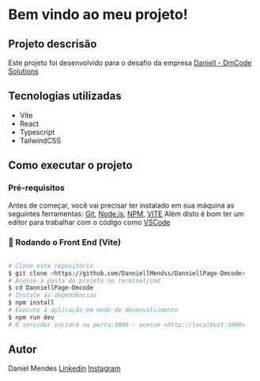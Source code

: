 # Bem vindo ao meu projeto!

## Projeto descrisão

Este projeto foi desenvolvido para o desafio da empresa [Daniell - DmCode Solutions ](https://www.linkedin.com/company/daniell-dmcode-solutions/)

## Tecnologias utilizadas

- Vite
- React
- Typescript
- TailwindCSS

## Como executar o projeto

### Pré-requisitos

Antes de começar, você vai precisar ter instalado em sua máquina as seguintes ferramentas:
[Git](https://git-scm.com), [Node.js](https://nodejs.org/en/), [NPM](https://www.npmjs.com/), [VITE](https://vitejs.dev/)
Além disto é bom ter um editor para trabalhar com o código como [VSCode](https://code.visualstudio.com/)

### 🎲 Rodando o Front End (Vite)

```bash

# Clone este repositório
$ git clone <https://github.com/DanniellMendss/DanniellPage-Dmcode>
# Acesse a pasta do projeto no terminal/cmd
$ cd DanniellPage-Dmcode
# Instale as dependências
$ npm install
# Execute a aplicação em modo de desenvolvimento
$ npm run dev
# O servidor inciará na porta:3000 - acesse <http://localhost:3000>
```

## Autor

Daniel Mendes
[Linkedin](https://www.linkedin.com/in/daniel-mendes-439151251/)
[Instagram](https://www.instagram.com/daniel_mendes_01/)
